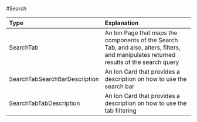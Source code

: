 #Search

|Type|Explanation|
|:---|:---|
|SearchTab|An Ion Page that maps the components of the Search Tab, and also, alters, filters, and manipulates returned results of the search query|
|SearchTabSearchBarDescription|An Ion Card that provides a description on how to use the search bar|
|SearchTabTabDescription|An Ion Card that provides a description on how to use the tab filtering|
